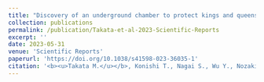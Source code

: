 ```yaml
---
title: "Discovery of an underground chamber to protect kings and queens during winter in temperate termites"
collection: publications
permalink: /publication/Takata-et-al-2023-Scientific-Reports
excerpt: ''
date: 2023-05-31
venue: 'Scientific Reports'
paperurl: 'https://doi.org/10.1038/s41598-023-36035-1'
citation: '<b><u>Takata M.</u></b>, Konishi T., Nagai S., Wu Y., Nozaki T., Tasaki E., Matsuura K. (2023) <b><i>Scientific Reports</i></b> 13: 8809.'
---
```

